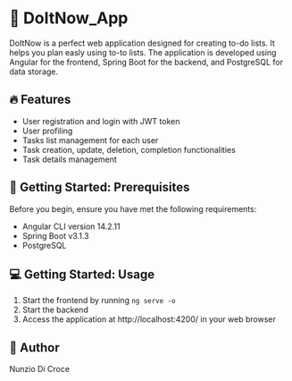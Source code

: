 # :rocket: DoItNow_App

DoItNow is a perfect web application designed for creating to-do lists. It helps you plan easly using to-to lists. The application is developed using Angular for the frontend, Spring Boot for the backend, and PostgreSQL for data storage.

## :fire: Features

- User registration and login with JWT token
- User profiling
- Tasks list management for each user
- Task creation, update, deletion, completion functionalities
- Task details management

## :wrench: Getting Started: Prerequisites

Before you begin, ensure you have met the following requirements:
- Angular CLI version 14.2.11
- Spring Boot v3.1.3
- PostgreSQL

## :computer: Getting Started: Usage

1. Start the frontend by running `ng serve -o`
2. Start the backend
3. Access the application at http://localhost:4200/ in your web browser

## :bust_in_silhouette: Author

Nunzio Di Croce
